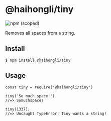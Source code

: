 # @haihongli/tiny

![npm (scoped)](https://img.shields.io/npm/v/@haihongli/tiny)

Removes all spaces from a string.

## Install

```
$ npm install @haihongli/tiny
```

## Usage

```
const tiny = require('@haihongli/tiny')

tiny('So much space!')
//=> Somuchspace!

tiny(1337);
//=> Uncaught TypeError: Tiny wants a string!
```
